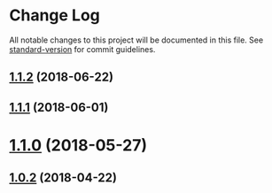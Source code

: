 # Change Log

All notable changes to this project will be documented in this file. See [standard-version](https://github.com/conventional-changelog/standard-version) for commit guidelines.

<a name="1.1.2"></a>
## [1.1.2](https://github.com/ktquez/vue-extend-layout/compare/v1.1.1...v1.1.2) (2018-06-22)



<a name="1.1.1"></a>
## [1.1.1](https://github.com/ktquez/vue-extend-layout/compare/v1.1.0...v1.1.1) (2018-06-01)



<a name="1.1.0"></a>
# [1.1.0](https://github.com/ktquez/vue-extend-layout/compare/v1.0.2...v1.1.0) (2018-05-27)



<a name="1.0.2"></a>
## [1.0.2](https://github.com/ktquez/vue-extend-layout/compare/1.0.1...1.0.2) (2018-04-22)
